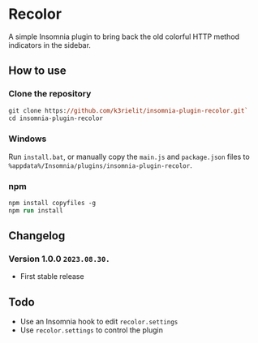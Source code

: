 # Recolor

A simple Insomnia plugin to bring back the old colorful HTTP method indicators in the sidebar.

## How to use

### Clone the repository

```ps
git clone https://github.com/k3rielit/insomnia-plugin-recolor.git`
cd insomnia-plugin-recolor
```

### Windows

Run `install.bat`, or manually copy the `main.js` and `package.json` files to `%appdata%/Insomnia/plugins/insomnia-plugin-recolor`.

### npm

```ps
npm install copyfiles -g
npm run install
```

## Changelog

### Version 1.0.0 `2023.08.30.`

- First stable release

## Todo

- Use an Insomnia hook to edit `recolor.settings`
- Use `recolor.settings` to control the plugin
